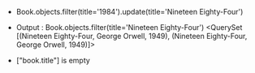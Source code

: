 - Book.objects.filter(title='1984').update(title='Nineteen Eighty-Four')

- Output : Book.objects.filter(title='Nineteen Eighty-Four')
<QuerySet [(Nineteen 
Eighty-Four, George Orwell, 1949), (Nineteen Eighty-Four, George Orwell, 1949)]>

- ["book.title"] is empty